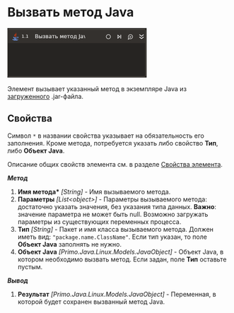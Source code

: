 ﻿---
Description: Invoke method
---

# Вызвать метод Java

![](../../../resources/activities/extra/java/invoke-java-method-base.png)

Элемент вызывает указанный метод в экземпляре Java из [загруженного](https://docs.primo-rpa.ru/primo-rpa/g_elements/el_extra/els_java/el_loadjar) .jar-файла.

## Свойства
Символ `*` в названии свойства указывает на обязательность его заполнения. Кроме метода, потребуется указать либо свойство **Тип**, либо **Объект Java**.

Описание общих свойств элемента см. в разделе [Свойства элемента](https://docs.primo-rpa.ru/primo-rpa/primo-studio/process/elements#svoistva-elementa).

***Метод***
1. **Имя метода\*** *[String]* - Имя вызываемого метода.
1. **Параметры** *[List\<object\>]* - Параметры вызываемого метода: достаточно указать значения, без указания типа данных. **Важно**: значение параметра не может быть null. Возможно загружать параметры из существующих переменных процесса.
1. **Тип**  *[String]* - Пакет и имя класса вызываемого метода. Должен иметь вид: `"package.name.ClassName"`. Если тип указан, то поле **Объект Java** заполнять не нужно.
1. **Объект Java** *[Primo.Java.Linux.Models.JavaObject]* - Объект Java, в котором необходимо вызвать метод. Если задан, поле **Тип** оставьте пустым.

***Вывод***
1. **Результат** *[Primo.Java.Linux.Models.JavaObject]* - Переменная, в которой будет сохранен вызванный метод Java.
